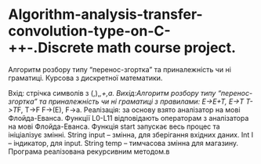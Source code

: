 # Algorithm-analysis-transfer-convolution-type-on-C-++-.Discrete math course project.

Алгоритм розбору типу “перенос-згортка” та приналежність чи ні граматиці.
Курсова з дискретної математики.

Вхід: стрічка символів з (,),*,+,а.
Вихід:Алгоритм розбору типу “перенос-згортка” та приналежність чи ні граматиці з правилами: 
	  E->E+T,  E->T
		 T->T*F,  T->F
	  F->(E),  F->a.
Реалізація: за основу взято аналізатор на мові Флойда-Еванса.
Функції L0-L11 відповідають операторам з аналізатора на мові Флойда-Еванса. Функція start запускає весь процес та ініціалізує змінні.
String input – змінна, для зберігання вхідних даних.
Int I – індикатор, для input.
String temp – тимчасова змінна для магазину.
Програма реалізована рекурсивним методом.в
